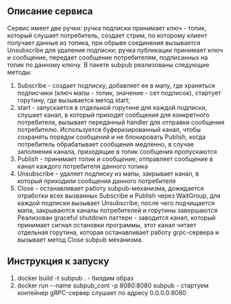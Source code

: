 ## Описание сервиса
Сервис имеет две ручки: ручка подписки принимает ключ - топик, который слушает потребитель, создает стрим, по которому клиент получает данные из топика, при обрыве соединения вызывается Unsubscribe для удаления подписки; ручка публикации принимает ключ и сообщение, передает сообщение потребителям, подписанных на топик по данному ключу.
В пакете subpub реализованы следующие методы: 
1) Subscribe - создает подписку, добавляет ее в мапу, где храняться подписчики (ключ мапы - топик, значение - сет подписок), стартует горутину, где вызывается метод start; 
2) start - запускается в отдельной горутине для каждой подписки, слушает канал, в который приходят сообщения для конкретного потребителя, вызывает переданный handler для отправки сообщения потребителю. Используется буферизированный канал, чтобы сохранять порядок сообщений и не блокировать Publish, когда потребитель обрабатывает сообщения медленно, в случае заполнения канала, приходящие в топик сообщения пропускаются
3) Publish - принимает топик и сообщение, отправляет сообщение в канал каждого потребителя данного топика
4) Unsubscribe - удаляет подписку из мапы, закрывает канал, в который приходили сообщения данного потребителя
5) Close - останавливает работу subpub-механизма, дожидается отработки всех вызванных Subscribe и Publish через WaitGroup, для каждой подписки вызывает Unsubscribe, после чего подчищается мапа, закрываются каналы потребителей и горутины завершаются
Реализован graceful shutdown паттерн - заводится канал, который принимает сигнал остановки программы, этот канал читает отдельная горутина, которая останавливает работу grpc-сервера и вызывает метод Close subpub механизма.
## Инструкция к запуску
1) docker build -t subpub . - билдим образ
2) docker run --name subpub_cont -p 8080:8080 subpub - стартуем контейнер
gRPC-сервер слушает по адресу 0.0.0.0:8080